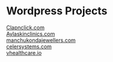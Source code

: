 # Wordpress Projects

[Clapnclick.com](https://clapnclick.com/) <br>
[Aylaskinclinics.com](https://aylaskinclinics.com/) <br>
[manchukondajewellers.com](https://manchukondajewellers.com/) <br>
[celersystems.com](https://www.celersystems.com/) <br>
[vhealthcare.io](https://vhealthcare.io/) <br>
